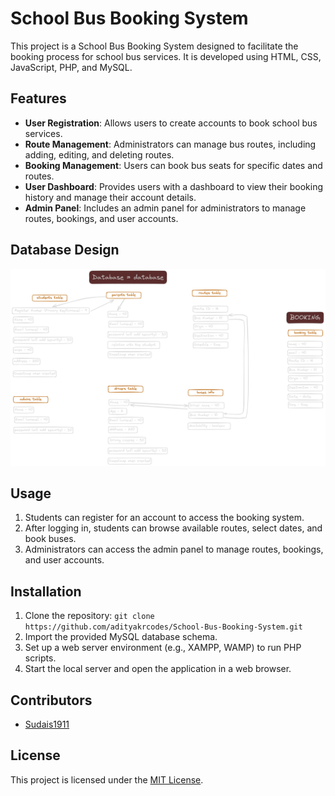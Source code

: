 # School Bus Booking System

This project is a School Bus Booking System designed to facilitate the booking process for school bus services. It is developed using HTML, CSS, JavaScript, PHP, and MySQL.

## Features
- **User Registration**: Allows users to create accounts to book school bus services.
- **Route Management**: Administrators can manage bus routes, including adding, editing, and deleting routes.
- **Booking Management**: Users can book bus seats for specific dates and routes.
- **User Dashboard**: Provides users with a dashboard to view their booking history and manage their account details.
- **Admin Panel**: Includes an admin panel for administrators to manage routes, bookings, and user accounts.

## Database Design
![Database Design](/database-design.png )

## Usage
1. Students can register for an account to access the booking system.
2. After logging in, students can browse available routes, select dates, and book buses.
3. Administrators can access the admin panel to manage routes, bookings, and user accounts.

## Installation
1. Clone the repository: `git clone https://github.com/adityakrcodes/School-Bus-Booking-System.git`
2. Import the provided MySQL database schema.
3. Set up a web server environment (e.g., XAMPP, WAMP) to run PHP scripts.
4. Start the local server and open the application in a web browser.

## Contributors
- [Sudais1911](https://github.com/Sudais1911)

## License
This project is licensed under the [MIT License](LICENSE).
